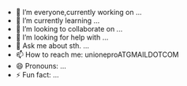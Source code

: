 - 🔭 I’m  everyone,currently working on ...
- 🌱 I’m currently learning ...
- 👯 I’m looking to collaborate on ...
- 🤔 I’m looking for help with ...
- 💬 Ask me about sth. ...
- 📫 How to reach me: unioneproATGMAILDOTCOM
- 😄 Pronouns: ...
- ⚡ Fun fact: ...
